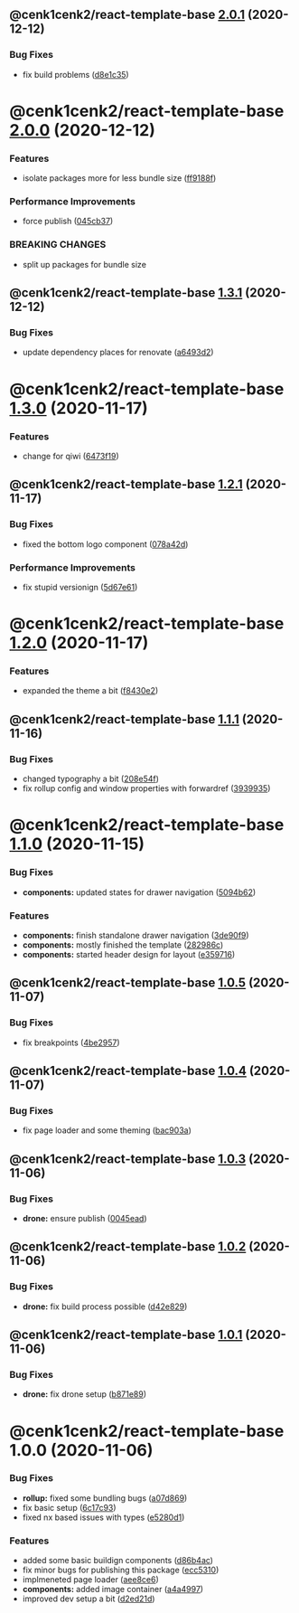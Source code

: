 ## @cenk1cenk2/react-template-base [2.0.1](https://github.com/cenk1cenk2/react-template/compare/@cenk1cenk2/react-template-base@2.0.0...@cenk1cenk2/react-template-base@2.0.1) (2020-12-12)


### Bug Fixes

* fix build problems ([d8e1c35](https://github.com/cenk1cenk2/react-template/commit/d8e1c3514e6f3f6e6b55beb5afeac6aacbee1ef4))

# @cenk1cenk2/react-template-base [2.0.0](https://github.com/cenk1cenk2/react-template/compare/@cenk1cenk2/react-template-base@1.3.1...@cenk1cenk2/react-template-base@2.0.0) (2020-12-12)


### Features

* isolate packages more for less bundle size ([ff9188f](https://github.com/cenk1cenk2/react-template/commit/ff9188fc4e3677fe77a9aa813e8de7e6e0eff648))


### Performance Improvements

* force publish ([045cb37](https://github.com/cenk1cenk2/react-template/commit/045cb37cb26f7157ef259c9d7b08a97ce8105b2a))


### BREAKING CHANGES

* split up packages for bundle size

## @cenk1cenk2/react-template-base [1.3.1](https://github.com/cenk1cenk2/react-template/compare/@cenk1cenk2/react-template-base@1.3.0...@cenk1cenk2/react-template-base@1.3.1) (2020-12-12)

### Bug Fixes

- update dependency places for renovate ([a6493d2](https://github.com/cenk1cenk2/react-template/commit/a6493d21e5aa81aa1c9ba5c03f8eb03b417cf759))

# @cenk1cenk2/react-template-base [1.3.0](https://github.com/cenk1cenk2/react-template/compare/@cenk1cenk2/react-template-base@1.2.1...@cenk1cenk2/react-template-base@1.3.0) (2020-11-17)

### Features

- change for qiwi ([6473f19](https://github.com/cenk1cenk2/react-template/commit/6473f19b320d8b0a9317478ff3cb8c224d93cf00))

## @cenk1cenk2/react-template-base [1.2.1](https://github.com/cenk1cenk2/react-template/compare/@cenk1cenk2/react-template-base@1.2.0...@cenk1cenk2/react-template-base@1.2.1) (2020-11-17)

### Bug Fixes

- fixed the bottom logo component ([078a42d](https://github.com/cenk1cenk2/react-template/commit/078a42de335299b34bd48bde1ae9df0bce300393))

### Performance Improvements

- fix stupid versionign ([5d67e61](https://github.com/cenk1cenk2/react-template/commit/5d67e61ba499fe82ff34944a0a6fd401b5748062))

# @cenk1cenk2/react-template-base [1.2.0](https://github.com/cenk1cenk2/react-template/compare/@cenk1cenk2/react-template-base@1.1.1...@cenk1cenk2/react-template-base@1.2.0) (2020-11-17)

### Features

- expanded the theme a bit ([f8430e2](https://github.com/cenk1cenk2/react-template/commit/f8430e25cdd1cc8a29cb72cccc8e984c5d6fb34b))

## @cenk1cenk2/react-template-base [1.1.1](https://github.com/cenk1cenk2/react-template/compare/@cenk1cenk2/react-template-base@1.1.0...@cenk1cenk2/react-template-base@1.1.1) (2020-11-16)

### Bug Fixes

- changed typography a bit ([208e54f](https://github.com/cenk1cenk2/react-template/commit/208e54fb760697fa0cf2a32e68e8cf791485a474))
- fix rollup config and window properties with forwardref ([3939935](https://github.com/cenk1cenk2/react-template/commit/39399354911d2d72bdaa634e3e6016bdf0c9935e))

# @cenk1cenk2/react-template-base [1.1.0](https://github.com/cenk1cenk2/react-template/compare/@cenk1cenk2/react-template-base@1.0.5...@cenk1cenk2/react-template-base@1.1.0) (2020-11-15)

### Bug Fixes

- **components:** updated states for drawer navigation ([5094b62](https://github.com/cenk1cenk2/react-template/commit/5094b62364ad6cf5d6e513c4150660bc677d507e))

### Features

- **components:** finish standalone drawer navigation ([3de90f9](https://github.com/cenk1cenk2/react-template/commit/3de90f9e42a0c003e2b8e9ae0f9fe8e818323665))
- **components:** mostly finished the template ([282986c](https://github.com/cenk1cenk2/react-template/commit/282986c292a77eaadd4476c66d7a14c9eab09fb8))
- **components:** started header design for layout ([e359716](https://github.com/cenk1cenk2/react-template/commit/e359716d0deaff2c1440e3d96591d9013a38dd0a))

## @cenk1cenk2/react-template-base [1.0.5](https://github.com/cenk1cenk2/react-template/compare/@cenk1cenk2/react-template-base@1.0.4...@cenk1cenk2/react-template-base@1.0.5) (2020-11-07)

### Bug Fixes

- fix breakpoints ([4be2957](https://github.com/cenk1cenk2/react-template/commit/4be295732393d3b448e6a0511df19d0c80b44037))

## @cenk1cenk2/react-template-base [1.0.4](https://github.com/cenk1cenk2/react-template/compare/@cenk1cenk2/react-template-base@1.0.3...@cenk1cenk2/react-template-base@1.0.4) (2020-11-07)

### Bug Fixes

- fix page loader and some theming ([bac903a](https://github.com/cenk1cenk2/react-template/commit/bac903acdc5d32ed158045ef4b0911b08ee59f30))

## @cenk1cenk2/react-template-base [1.0.3](https://github.com/cenk1cenk2/react-template/compare/@cenk1cenk2/react-template-base@1.0.2...@cenk1cenk2/react-template-base@1.0.3) (2020-11-06)

### Bug Fixes

- **drone:** ensure publish ([0045ead](https://github.com/cenk1cenk2/react-template/commit/0045ead06a6f7612571ace4d4cf6cf0f03c95855))

## @cenk1cenk2/react-template-base [1.0.2](https://github.com/cenk1cenk2/react-template/compare/@cenk1cenk2/react-template-base@1.0.1...@cenk1cenk2/react-template-base@1.0.2) (2020-11-06)

### Bug Fixes

- **drone:** fix build process possible ([d42e829](https://github.com/cenk1cenk2/react-template/commit/d42e829c7dad03dd6ca7a75a46fc28a90ee4d7f8))

## @cenk1cenk2/react-template-base [1.0.1](https://github.com/cenk1cenk2/react-template/compare/@cenk1cenk2/react-template-base@1.0.0...@cenk1cenk2/react-template-base@1.0.1) (2020-11-06)

### Bug Fixes

- **drone:** fix drone setup ([b871e89](https://github.com/cenk1cenk2/react-template/commit/b871e896e54872c6b18705ccb00c84d48ee53f87))

# @cenk1cenk2/react-template-base 1.0.0 (2020-11-06)

### Bug Fixes

- **rollup:** fixed some bundling bugs ([a07d869](https://github.com/cenk1cenk2/react-template/commit/a07d86976d72a14ed2e3be8b26828201788b71e0))
- fix basic setup ([6c17c93](https://github.com/cenk1cenk2/react-template/commit/6c17c937acfc687f5975ba557e8e32e4555e7b82))
- fixed nx based issues with types ([e5280d1](https://github.com/cenk1cenk2/react-template/commit/e5280d17b0a6368e4b89529c5a629a2a8134e638))

### Features

- added some basic buildign components ([d86b4ac](https://github.com/cenk1cenk2/react-template/commit/d86b4ac91acbf587ad67ef3da90dde94fdf5a743))
- fix minor bugs for publishing this package ([ecc5310](https://github.com/cenk1cenk2/react-template/commit/ecc531044e8a6d8f02ade61bf62c615827fce720))
- implmeneted page loader ([aee8ce6](https://github.com/cenk1cenk2/react-template/commit/aee8ce6c4a50373d7a0bae9f0a4bddd3ff401b97))
- **components:** added image container ([a4a4997](https://github.com/cenk1cenk2/react-template/commit/a4a49971c625fa102486b5a1bf6924f2541bd57d))
- improved dev setup a bit ([d2ed21d](https://github.com/cenk1cenk2/react-template/commit/d2ed21da39393854ebef3a806a6b9dff0732cb27))
